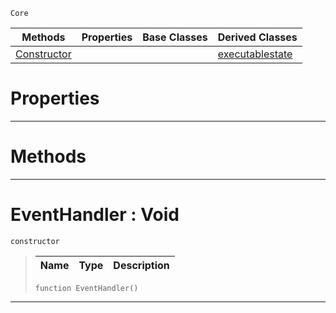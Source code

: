  `Core`

|Methods|Properties|Base Classes|Derived Classes|
|---|---|---|---|
|[Constructor](eventhandler.md#eventhandler-void)| | |[executablestate](executablestate.md)|


 #  Properties


---  
 #  Methods


---  
 #  EventHandler : Void

 `constructor`

> 
> |Name|Type|Description|
> |---|---|---|
> ```TS:Nada
> function EventHandler()
> ``` 


---  
 

 